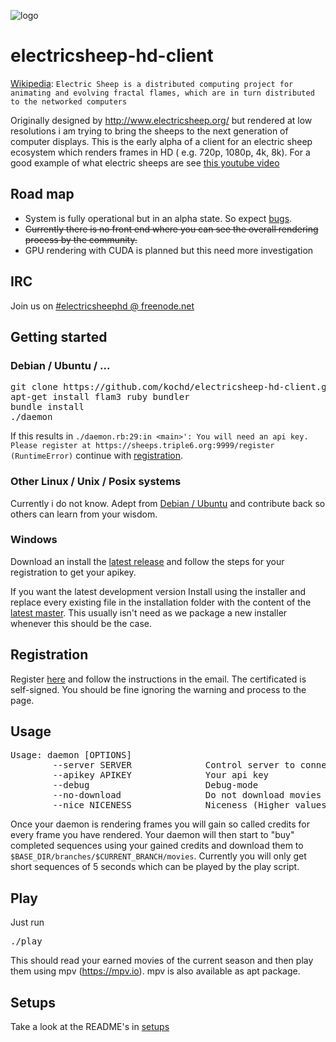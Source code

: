 ![logo](https://raw.githubusercontent.com/kochd/electricsheep-hd-client/master/logo.png)
# electricsheep-hd-client
[Wikipedia](https://en.wikipedia.org/wiki/Electric_sheep):
`Electric Sheep is a distributed computing project for animating and evolving fractal flames, which are in turn distributed to the networked computers`

Originally designed by http://www.electricsheep.org/ but rendered at low resolutions i am trying to bring the sheeps to the next generation of computer displays.
This is the early alpha of a client for an electric sheep ecosystem which renders frames in HD ( e.g. 720p, 1080p, 4k, 8k).
For a good example of what electric sheeps are see [this youtube video](https://www.youtube.com/watch?v=KeNORUW4OGs)

## Road map
- System is fully operational but in an alpha state. So expect [bugs](https://github.com/kochd/electricsheep-hd-client/issues).
- ~~Currently there is no front end where you can see the overall rendering process by the community.~~
- GPU rendering with CUDA is planned but this need more investigation

## IRC
Join us on [#electricsheephd @ freenode.net](http://webchat.freenode.net/?randomnick=1&channels=%23electricsheephd&prompt=0&uio=d4)
## Getting started
### Debian / Ubuntu / ...
<pre>
git clone https://github.com/kochd/electricsheep-hd-client.git && cd electricsheep-hd-client
apt-get install flam3 ruby bundler
bundle install
./daemon
</pre>

If this results in `./daemon.rb:29:in <main>': You will need an api key. Please register at https://sheeps.triple6.org:9999/register (RuntimeError)` continue with [registration](https://github.com/kochd/electricsheep-hd-client#registration).

### Other Linux / Unix / Posix systems
Currently i do not know. Adept from [Debian / Ubuntu](https://github.com/kochd/electricsheep-hd-client/blob/master/README.md#debian--ubuntu--) and contribute back so others can learn from your wisdom.

### Windows
Download an install the [latest release](https://github.com/kochd/electricsheep-hd-client/releases/latest) and follow the steps for your registration to get your apikey.

If you want the latest development version Install using the installer and replace every existing file in the installation folder with the content of the [latest master](https://github.com/kochd/electricsheep-hd-client/archive/master.zip). This usually isn't need as we package a new installer whenever this should be the case.


## Registration
Register [here](https://sheeps.triple6.org/register) and follow the instructions in the email.
The certificated is self-signed. You should be fine ignoring the warning and process to the page.

## Usage
<pre>
Usage: daemon [OPTIONS]
        --server SERVER              Control server to connect to
        --apikey APIKEY              Your api key
        --debug                      Debug-mode
        --no-download                Do not download movies
        --nice NICENESS              Niceness (Higher values result in lower process priority (default: 19, max: 19))
</pre>

Once your daemon is rendering frames you will gain so called credits for every frame you have rendered. Your daemon will then start to "buy" completed sequences using your gained credits and download them to `$BASE_DIR/branches/$CURRENT_BRANCH/movies`. Currently you will only get short sequences of 5 seconds which can be played by the play script.

## Play
Just run
<pre>
./play
</pre>

This should read your earned movies of the current season and then play them using mpv (https://mpv.io). mpv is also available as apt package.

## Setups
Take a look at the README's in [setups](https://github.com/kochd/electricsheep-hd-client/tree/master/setups)
